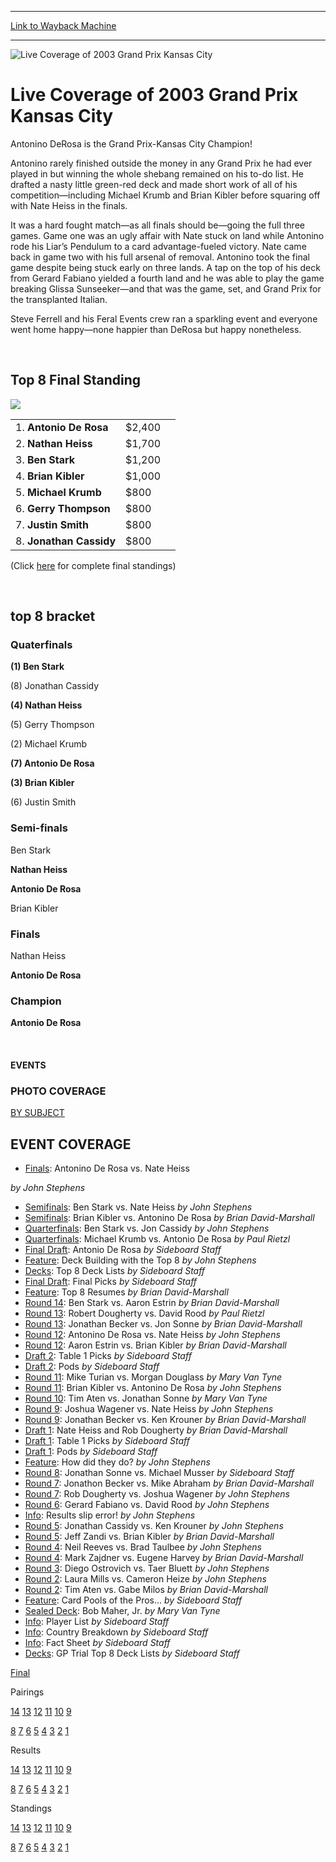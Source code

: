 
---
[Link to Wayback Machine](https://web.archive.org/web/20160303190639/http://magic.wizards.com/en/events/coverage/gpkc03)

[_metadata_:description]:- "Antonino DeRosa is the Grand Prix-Kansas City Champion! Antonino rarely finished outside the money in any Grand Prix he had ever played in but winning the whole shebang remained on his to-do list. He drafted a nasty little green-red deck and made short work of all of his competition—including Michael Krumb and Brian Kibler before squaring off with Nate Heiss in the finals."
[_metadata_:generator]:- "Drupal 7 (http://drupal.org)"
[_metadata_:node]:- "776961"
[_metadata_:source]:- "div-block-system-main"
[_metadata_:title]:- "Live Coverage of 2003 Grand Prix Kansas City"
[_metadata_:wayback_capture_timestamp]:- "2016-03-03 19:06:39"
[_metadata_:wayback_raw_url]:- "https://web.archive.org/web/20160303190639id_/http://magic.wizards.com/en/events/coverage/gpkc03"
[_metadata_:wayback_url]:- "http://magic.wizards.com/en/events/coverage/gpkc03"
---







![Live Coverage of 2003 Grand Prix Kansas City](https://media.magic.wizards.com/images/banner/large_1_4.jpg)





Live Coverage of 2003 Grand Prix Kansas City
============================================












Antonino DeRosa is the Grand Prix-Kansas City Champion!


Antonino rarely finished outside the money in any Grand Prix he had ever played in but winning the whole shebang remained on his to-do list. He drafted a nasty little green-red deck and made short work of all of his competition—including Michael Krumb and Brian Kibler before squaring off with Nate Heiss in the finals.


It was a hard fought match—as all finals should be—going the full three games. Game one was an ugly affair with Nate stuck on land while Antonino rode his Liar’s Pendulum to a card advantage-fueled victory. Nate came back in game two with his full arsenal of removal. Antonino took the final game despite being stuck early on three lands. A tap on the top of his deck from Gerard Fabiano yielded a fourth land and he was able to play the game breaking Glissa Sunseeker—and that was the game, set, and Grand Prix for the transplanted Italian.


Steve Ferrell and his Feral Events crew ran a sparkling event and everyone went home happy—none happier than DeRosa but happy nonetheless.


 


Top 8 Final Standing
--------------------


![](https://media.magic.wizards.com/image_legacy_migration/sideboard/images/gpkc03/a732.jpg)


|  |  |  |
| --- | --- | --- |
| 1. **Antonio De Rosa** | $2,400 |
| 2. **Nathan Heiss** | $1,700 |
| 3. **Ben Stark** | $1,200 |
| 4. **Brian Kibler** | $1,000 |
| 5. **Michael Krumb** | $800 |
| 6. **Gerry Thompson** | $800 |
| 7. **Justin Smith** | $800 |
| 8. **Jonathan Cassidy** | $800 |


(Click [here](/en/articles/archive/event-coverage/final-standings-2003-10-19) for complete final standings)


 

top 8 bracket
-------------





### Quaterfinals





**(1) Ben Stark**




(8) Jonathan Cassidy






**(4) Nathan Heiss**




(5) Gerry Thompson






(2) Michael Krumb




**(7) Antonio De Rosa**






**(3) Brian Kibler**




(6) Justin Smith







### Semi-finals





Ben Stark




**Nathan Heiss**






**Antonio De Rosa**




Brian Kibler







### Finals





Nathan Heiss




**Antonio De Rosa**







### Champion





**Antonio De Rosa**








 







#### EVENTS


### PHOTO COVERAGE


[BY SUBJECT](/en/articles/archive/event-coverage/grand-prix-kansas-city-photo-coverage-2003-10-18)









EVENT COVERAGE
--------------



* [Finals](/en/articles/archive/event-coverage/finals-antonio-de-rosa-vs-nate-heiss-2003-10-19): Antonino De Rosa vs. Nate Heiss

 *by John Stephens*
* [Semifinals](/en/articles/archive/event-coverage/semifinals-ben-stark-vs-nate-heiss-2003-10-19): Ben Stark vs. Nate Heiss
 *by John Stephens*
* [Semifinals](/en/articles/archive/event-coverage/semifinals-brian-kibler-vs-antonino-de-rosa-2003-10-19): Brian Kibler vs. Antonino De Rosa
 *by Brian David-Marshall*
* [Quarterfinals](/en/articles/archive/event-coverage/quarterfinals-ben-stark-vs-jon-cassidy-2003-10-19): Ben Stark vs. Jon Cassidy
 *by John Stephens*
* [Quarterfinals](/en/articles/archive/event-coverage/quarterfinals-michael-krumb-vs-antonio-de-rosa-2003-10-19): Michael Krumb vs. Antonio De Rosa
 *by Paul Rietzl*
* [Final Draft](/en/articles/archive/event-coverage/final-draft-antonio-de-rosa-2003-10-19): Antonio De Rosa
 *by Sideboard Staff*
* [Feature](/en/articles/archive/event-coverage/deck-building-top-8-2003-10-19): Deck Building with the Top 8
 *by John Stephens*
* [Decks](/en/articles/archive/event-coverage/2003-grand-prix-kansas-city-top-8-decks-2003-10-19): Top 8 Deck Lists
 *by Sideboard Staff*
* [Final Draft](/en/articles/archive/event-coverage/final-draft-picks-2003-10-19): Final Picks
 *by Sideboard Staff*
* [Feature](/en/articles/archive/event-coverage/top-8-resumes-2003-10-19): Top 8 Resumes
 *by Brian David-Marshall*
* [Round 14](/en/articles/archive/event-coverage/round-fourteen-feature-match-ben-stark-vs-aaron-estrin-2003-10-19): Ben Stark vs. Aaron Estrin
 *by Brian David-Marshall*
* [Round 13](/en/articles/archive/event-coverage/round-thirteen-feature-match-robert-dougherty-vs-david-rood-2003-10): Robert Dougherty vs. David Rood
 *by Paul Rietzl*
* [Round 13](/en/articles/archive/event-coverage/round-thirteen-feature-match-jonathan-becker-vs-jon-sonne-2003-10-19): Jonathan Becker vs. Jon Sonne
 *by Brian David-Marshall*
* [Round 12](/en/articles/archive/event-coverage/round-twelve-feature-match-antonino-de-rosa-vs-nate-heiss-2003-10-19): Antonino De Rosa vs. Nate Heiss
 *by John Stephens*
* [Round 12](/en/articles/archive/event-coverage/round-twelve-feature-match-aaron-estrin-vs-brian-kibler-2003-10-19): Aaron Estrin vs. Brian Kibler
 *by Brian David-Marshall*
* [Draft 2](/en/articles/archive/event-coverage/draft-2-table-1-picks-2003-10-19): Table 1 Picks
 *by Sideboard Staff*
* [Draft 2](/en/articles/archive/event-coverage/draft-2-pods-2003-10-19): Pods
 *by Sideboard Staff*
* [Round 11](/en/articles/archive/event-coverage/round-eleven-feature-match-mike-turian-vs-morgan-douglass-2003-10-19): Mike Turian vs. Morgan Douglass
 *by Mary Van Tyne*
* [Round 11](/en/articles/archive/event-coverage/round-eleven-feature-match-brian-kibler-vs-antonino-de-rosa-2003-10): Brian Kibler vs. Antonino De Rosa
 *by John Stephens*
* [Round 10](/en/articles/archive/event-coverage/round-ten-feature-match-tim-aten-vs-jonathan-sonne-2003-10-19): Tim Aten vs. Jonathan Sonne
 *by Mary Van Tyne*
* [Round 9](/en/articles/archive/event-coverage/round-nine-feature-match-joshua-wagener-vs-nate-heiss-2003-10-19): Joshua Wagener vs. Nate Heiss
 *by John Stephens*
* [Round 9](/en/articles/archive/event-coverage/round-nine-feature-match-jonathan-becker-vs-ken-krouner-2003-10-19): Jonathan Becker vs. Ken Krouner
 *by Brian David-Marshall*
* [Draft 1](/en/articles/archive/event-coverage/draft-1-nate-heiss-and-rob-dougherty-2003-10-19): Nate Heiss and Rob Dougherty
 *by Brian David-Marshall*
* [Draft 1](/en/articles/archive/event-coverage/draft-1-table-1-picks-2003-10-19): Table 1 Picks
 *by Sideboard Staff*
* [Draft 1](/en/articles/archive/event-coverage/draft-1-pods-2003-10-19): Pods
 *by Sideboard Staff*
* [Feature](/en/articles/archive/event-coverage/how-did-they-do-2003-10-18): How did they do?
 *by John Stephens*
* [Round 8](/en/articles/archive/event-coverage/round-eight-feature-match-jonathan-sonne-vs-michael-musser-2003-10): Jonathan Sonne vs. Michael Musser
 *by Sideboard Staff*
* [Round 7](/en/articles/archive/event-coverage/round-seven-feature-match-jonathon-becker-vs-mike-abraham-2003-10-18): Jonathon Becker vs. Mike Abraham
 *by Brian David-Marshall*
* [Round 7](/en/articles/archive/event-coverage/round-seven-feature-match-rob-dougherty-vs-joshua-wagener-2003-10-18): Rob Dougherty vs. Joshua Wagener
 *by John Stephens*
* [Round 6](/en/articles/archive/event-coverage/round-six-feature-match-gerard-fabiano-vs-david-rood-2003-10-18): Gerard Fabiano vs. David Rood
 *by John Stephens*
* [Info](/en/articles/archive/event-coverage/results-slip-error-2003-10-18): Results slip error!
 *by John Stephens*
* [Round 5](/en/articles/archive/event-coverage/round-five-feature-match-jonathan-cassidy-vs-ken-krouner-2003-10-18): Jonathan Cassidy vs. Ken Krouner
 *by John Stephens*
* [Round 5](/en/articles/archive/event-coverage/round-five-feature-match-jeff-zandi-vs-brian-kibler-2003-10-18): Jeff Zandi vs. Brian Kibler
 *by Brian David-Marshall*
* [Round 4](/en/articles/archive/event-coverage/round-four-feature-match-neil-reeves-vs-brad-taulbee-2003-10-18): Neil Reeves vs. Brad Taulbee
 *by John Stephens*
* [Round 4](/en/articles/archive/event-coverage/round-four-feature-match-mark-zajdner-vs-eugene-harvey-2003-10-18): Mark Zajdner vs. Eugene Harvey
 *by Brian David-Marshall*
* [Round 3](/en/articles/archive/event-coverage/round-three-feature-match-diego-ostrovich-vs-taer-bluett-2003-10-18): Diego Ostrovich vs. Taer Bluett
 *by John Stephens*
* [Round 2](/en/articles/archive/event-coverage/round-two-feature-match-laura-mills-vs-cameron-heize-2003-10-18): Laura Mills vs. Cameron Heize
 *by John Stephens*
* [Round 2](/en/articles/archive/event-coverage/round-two-feature-match-tim-aten-vs-gabe-milos-2003-10-18): Tim Aten vs. Gabe Milos
 *by Brian David-Marshall*
* [Feature](/en/articles/archive/event-coverage/card-pools-pros-2003-10-18): Card Pools of the Pros...
 *by Sideboard Staff*
* [Sealed Deck](/en/articles/archive/event-coverage/sealed-deck-construction-1-bob-maher-jr-2003-10-18): Bob Maher, Jr.
 *by Mary Van Tyne*
* [Info](/en/articles/archive/event-coverage/grand-prix-kansas-city-player-list-2003-10-18): Player List
 *by Sideboard Staff*
* [Info](/en/articles/archive/event-coverage/grand-prix-kansas-city-country-breakdown-2003-10-18): Country Breakdown
 *by Sideboard Staff*
* [Info](/en/articles/archive/feature/grand-prix-kansas-city-2003-08-12): Fact Sheet
 *by Sideboard Staff*
* [Decks](/en/articles/archive/event-coverage/gp-trial-top-8-decklists-2003-10-18): GP Trial Top 8 Deck Lists
 *by Sideboard Staff*




[Final](/en/articles/archive/event-coverage/final-standings-2003-10-19)




Pairings


[14](/en/articles/archive/event-coverage/round-14-pairings-2003-10-19) [13](/en/articles/archive/event-coverage/round-13-pairings-2003-10-19) [12](/en/articles/archive/event-coverage/round-12-pairings-2003-10-19) [11](/en/articles/archive/event-coverage/round-11-pairings-2003-10-19) [10](/en/articles/archive/event-coverage/round-10-pairings-2003-10-19) [9](/en/articles/archive/event-coverage/round-9-pairings-2003-10-19)


[8](/en/articles/archive/event-coverage/round-8-pairings-2003-10-18) [7](/en/articles/archive/event-coverage/round-7-pairings-2003-10-18) [6](/en/articles/archive/event-coverage/round-6-pairings-2003-10-18) [5](/en/articles/archive/event-coverage/round-5-pairings-2003-10-18) [4](/en/articles/archive/event-coverage/round-4-pairings-2003-10-18) [3](/en/articles/archive/event-coverage/round-3-pairings-2003-10-18) [2](/en/articles/archive/event-coverage/round-2-pairings-2003-10-18) [1](/en/articles/archive/event-coverage/round-1-pairings-2003-10-18)




Results


[14](/en/articles/archive/event-coverage/round-14-results-2003-10-19) [13](/en/articles/archive/event-coverage/round-13-results-2003-10-19) [12](/en/articles/archive/event-coverage/round-12-results-2003-10-19) [11](/en/articles/archive/event-coverage/round-11-results-2003-10-19) [10](/en/articles/archive/event-coverage/round-10-results-2003-10-19) [9](/en/articles/archive/event-coverage/round-9-results-2003-10-19)


[8](/en/articles/archive/event-coverage/round-8-results-2003-10-18) [7](/en/articles/archive/event-coverage/round-7-results-2003-10-18) [6](/en/articles/archive/event-coverage/round-6-results-2003-10-18) [5](/en/articles/archive/event-coverage/round-5-results-2003-10-18) [4](/en/articles/archive/event-coverage/round-4-results-2003-10-18) [3](/en/articles/archive/event-coverage/round-3-results-2003-10-18) [2](/en/articles/archive/event-coverage/round-2-results-2003-10-18) [1](/en/articles/archive/event-coverage/round-1-results-2003-10-18)




Standings


[14](/en/articles/archive/event-coverage/round-14-standings-2003-10-19) [13](/en/articles/archive/event-coverage/round-13-standings-2003-10-19) [12](/en/articles/archive/event-coverage/round-12-standings-2003-10-19) [11](/en/articles/archive/event-coverage/round-11-standings-2003-10-19) [10](/en/articles/archive/event-coverage/round-10-standings-2003-10-19) [9](/en/articles/archive/event-coverage/round-9-standings-2003-10-19)


[8](/en/articles/archive/event-coverage/round-8-standings-2003-10-18) [7](/en/articles/archive/event-coverage/round-7-standings-2003-10-18) [6](/en/articles/archive/event-coverage/round-6-standings-2003-10-18) [5](/en/articles/archive/event-coverage/round-5-standings-2003-10-18) [4](/en/articles/archive/event-coverage/round-4-standings-2003-10-18) [3](/en/articles/archive/event-coverage/round-3-standings-2003-10-18) [2](/en/articles/archive/event-coverage/round-2-standings-2003-10-18) [1](/en/articles/archive/event-coverage/round-1-standings-2003-10-18)





 

